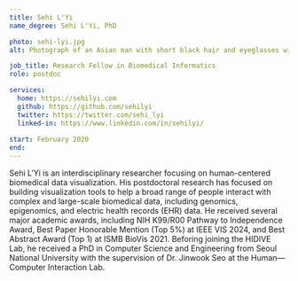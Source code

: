 ```yaml
---
title: Sehi L'Yi
name_degree: Sehi L'Yi, PhD

photo: sehi-lyi.jpg
alt: Photograph of an Asian man with short black hair and eyeglasses with a hint of a smile. He’s wearing a blue shirt in front of buildings and trees.

job_title: Research Fellow in Biomedical Informatics
role: postdoc

services:
  home: https://sehilyi.com
  github: https://github.com/sehilyi
  twitter: https://twitter.com/sehi_lyi
  linked-in: https://www.linkedin.com/in/sehilyi/
  
start: February 2020
end:
---
```

Sehi L’Yi is an interdisciplinary researcher focusing on human-centered biomedical data visualization. His postdoctoral research has focused on building visualization tools to help a broad range of people interact with complex and large-scale biomedical data, including genomics, epigenomics, and electric health records (EHR) data. He received several major academic awards, including NIH K99/R00 Pathway to Independence Award, Best Paper Honorable Mention (Top 5%) at IEEE VIS 2024, and Best Abstract Award (Top 1) at ISMB BioVis 2021. Beforing joining the HIDIVE Lab, he received a PhD in Computer Science and Engineering from Seoul National University with the supervision of Dr. Jinwook Seo at the Human—Computer Interaction Lab.
